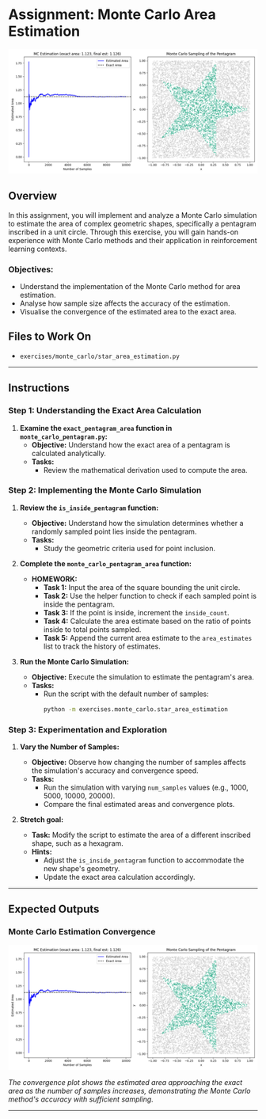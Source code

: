 # Assignment: Monte Carlo Area Estimation

![Convergence Plot](../images/monte_carlo/star.png)

## Overview

In this assignment, you will implement and analyze a Monte Carlo simulation to estimate the area of complex geometric shapes, specifically a pentagram inscribed in a unit circle. Through this exercise, you will gain hands-on experience with Monte Carlo methods and their application in reinforcement learning contexts.

### Objectives:
- Understand the implementation of the Monte Carlo method for area estimation.
- Analyse how sample size affects the accuracy of the estimation.
- Visualise the convergence of the estimated area to the exact area.

## Files to Work On

- `exercises/monte_carlo/star_area_estimation.py`

---

## Instructions

### Step 1: Understanding the Exact Area Calculation

1. **Examine the `exact_pentagram_area` function in `monte_carlo_pentagram.py`:**
   - **Objective:** Understand how the exact area of a pentagram is calculated analytically.
   - **Tasks:**
     - Review the mathematical derivation used to compute the area.

### Step 2: Implementing the Monte Carlo Simulation

1. **Review the `is_inside_pentagram` function:**
   - **Objective:** Understand how the simulation determines whether a randomly sampled point lies inside the pentagram.
   - **Tasks:**
     - Study the geometric criteria used for point inclusion.
2. **Complete the `monte_carlo_pentagram_area` function:**
   - **HOMEWORK:**
     - **Task 1:** Input the area of the square bounding the unit circle.
     - **Task 2:** Use the helper function to check if each sampled point is inside the pentagram.
     - **Task 3:** If the point is inside, increment the `inside_count`.
     - **Task 4:** Calculate the area estimate based on the ratio of points inside to total points sampled.
     - **Task 5:** Append the current area estimate to the `area_estimates` list to track the history of estimates.

3. **Run the Monte Carlo Simulation:**
   - **Objective:** Execute the simulation to estimate the pentagram's area.
   - **Tasks:**
     - Run the script with the default number of samples:
       ```bash
       python -m exercises.monte_carlo.star_area_estimation
       ```

### Step 3: Experimentation and Exploration

1. **Vary the Number of Samples:**
   - **Objective:** Observe how changing the number of samples affects the simulation's accuracy and convergence speed.
   - **Tasks:**
     - Run the simulation with varying `num_samples` values (e.g., 1000, 5000, 10000, 20000).
     - Compare the final estimated areas and convergence plots.

2. **Stretch goal:**
   - **Task:** Modify the script to estimate the area of a different inscribed shape, such as a hexagram.
   - **Hints:**
     - Adjust the `is_inside_pentagram` function to accommodate the new shape's geometry.
     - Update the exact area calculation accordingly.

---

## Expected Outputs

### Monte Carlo Estimation Convergence

![Convergence Plot](../images/monte_carlo/star.png)

*The convergence plot shows the estimated area approaching the exact area as the number of samples increases, demonstrating the Monte Carlo method's accuracy with sufficient sampling.*

---

